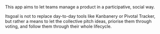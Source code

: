 This app aims to let teams manage a product in a participative, social way.

Itsgoal is not to replace day-to-day tools like Kanbanery or Pivotal Tracker, but rather a means to let the collective pitch ideas, priorise them through voting, and follow them through their whole lifecycle.
